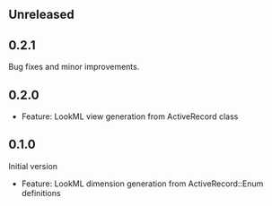 ## Unreleased

## 0.2.1

Bug fixes and minor improvements.

## 0.2.0

- Feature: LookML view generation from ActiveRecord class

## 0.1.0

Initial version

- Feature: LookML dimension generation from ActiveRecord::Enum definitions
